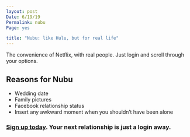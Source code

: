 ```yaml
---
layout: post
Date: 6/19/19
Permalink: nubu
Page: yes

title: "Nubu: like Hulu, but for real life"
---
```


The convenience of Netflix, with real people. Just login and scroll through your options.

## Reasons for Nubu

- Wedding date
- Family pictures
- Facebook relationship status
- Insert any awkward moment when you shouldn’t have been alone

### [Sign up today][1]. Your next relationship is just a login away.

[1]:	money